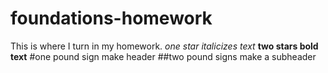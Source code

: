 # foundations-homework
This is where I turn in my homework. 
*one star italicizes text*
**two stars bold text**
#one pound sign make header
##two pound signs make a subheader

